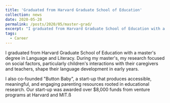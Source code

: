 ```yaml
---
title: 'Graduated from Harvard Graduate School of Education'
collection: news
date: 2020-05-28
permalink: /posts/2020/05/master-grad/
excerpt: "I graduated from Harvard Graduate School of Education with a master's degree in Language and Literacy. During my master's, my research focused on children's early language development..."
tags:
  - Career
---
```


I graduated from Harvard Graduate School of Education with a master's degree in Language and Literacy. During my master's, my research focused on social factors, particularly children's interactions with their caregivers and teachers, shape their language development in early years. 

I also co-founded "Button Baby", a start-up that produces accessible, meaningful, and engaging parenting resources rooted in educational research. Our start-up was awarded over $8,000 funds from venture programs at Harvard and MIT.ß